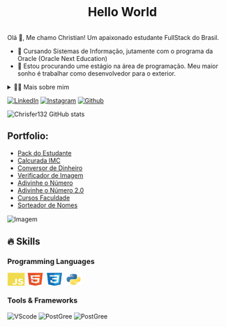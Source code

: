<!--título-->
<div id="user-content-toc">
  <ul align="center">
    <summary><h1 style="display: inline-block">Hello World</h1></summary>
</div>

<!-- Presentation -->
<p>
  Olá 👋, Me chamo Christian! Um apaixonado estudante FullStack do Brasil.

  - 🌱 Cursando Sistemas de Informação, jutamente com o programa da Oracle (Oracle Next Education) 
  - 🔭 Estou procurando ume estágio na área de programação. Meu maior sonho é trabalhar como desenvolvedor para o exterior.
</p>

<!-- Dropdown -->
<details>
  <summary>👨‍💻 Mais sobre mim</summary>

  - 💬 Tenho 17 anos, atualmente morando no Brasil. Tenho Inglês Intermediário, experiência em SQL, JavaScript, HTML e CSS, e Suporte Online. Algumas das minhas principais habilidades envolvem: Criatividade, comunicação, trabalho em grupo, vontade de aprender, proatividade e diciplina.

  - ⚡ Tenho paixão por programar, além de me interessar por leitura, especialmente sobre tecnologia, e jogos. Acredito que nossos interesses pessoais expandem nossa percepção e contribuem para uma abordagem mais eficiente na resolução de problemas.
</details>

<!-- Links -->
[![LinkedIn](https://img.shields.io/badge/LinkedIn-0077B5?style=for-the-badge&logo=linkedin&logoColor=white)](https://www.linkedin.com/in/christian-mgauer/)
[![Instagram](https://img.shields.io/badge/Instagram-E4405F?style=for-the-badge&logo=instagram&logoColor=white)](https://www.instagram.com/christian_fmg_/)
[![Github](https://img.shields.io/badge/Github-d3d3d3?style=for-the-badge&logo=Github&logoColor=white)](https://github.com/Chrisfer132)

<!-- GithubStats -->
![Chrisfer132 GitHub stats](https://github-readme-stats.vercel.app/api?username=Chrisfer132&show_icons=true&theme=gotham)

<!-- Portfolio -->
## Portfolio:
- [Pack do Estudante](https://github.com/Chrisfer132/packdoestudante)
- [Calcurada IMC](https://github.com/Chrisfer132/calculadora-imc)
- [Conversor de Dinheiro](https://github.com/Chrisfer132/DevConverter)
- [Verificador de Imagem](https://github.com/Chrisfer132/verificador_de_idade)
- [Adivinhe o Número](https://github.com/Chrisfer132/GuessNumber)
- [Adivinhe o Número 2.0](https://github.com/Chrisfer132/numero-secreto)
- [Cursos Faculdade](https://github.com/Chrisfer132/CursosFaculdade)
- [Sorteador de Nomes](https://github.com/Chrisfer132/amigo-secreto)

<!-- GIF -->
<p align="left">
  <img align="center" src="https://static.tildacdn.biz/tild3930-6134-4666-b963-386462303334/programmer_1.gif" alt="Imagem">
</p>

## 🔥 Skills
<!-- Skills: Programming Languages -->
  <div style="flex-basis: 48%;">
    <h3>Programming Languages</h3>
    <img align="center" alt="Js" height="30" width="40" src="https://raw.githubusercontent.com/devicons/devicon/master/icons/javascript/javascript-plain.svg">
    <img align="center" alt="HTML" height="30" width="40" src="https://raw.githubusercontent.com/devicons/devicon/master/icons/html5/html5-original.svg">
    <img align="center" alt="CSS" height="30" width="40" src="https://raw.githubusercontent.com/devicons/devicon/master/icons/css3/css3-original.svg">
    <img align="center" alt="Python" height="30" width="40" src="https://raw.githubusercontent.com/devicons/devicon/master/icons/python/python-original.svg">
  </div>
  
  <!-- Skills: Tools & Frameworks -->
  <div style="flex-basis: 48%;">
    <h3>Tools & Frameworks</h3>
    <img align="center" alt="VScode" height="30" width="40" src="https://cdn.jsdelivr.net/gh/devicons/devicon/icons/vscode/vscode-original.svg">
    <img align="center" alt="PostGree" height="30" width="40" src="https://upload.wikimedia.org/wikipedia/commons/thumb/2/29/Postgresql_elephant.svg/1200px-Postgresql_elephant.svg.png">
    <img align="center" alt="PostGree" height="30" width="40" src="https://images.sftcdn.net/images/t_app-icon-m/p/917c77e8-96d1-11e6-8453-00163ed833e7/3780880766/mysql-com-icon.png">
  </div>
  
